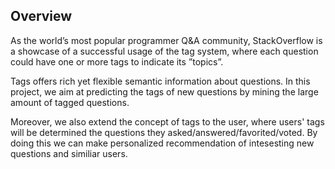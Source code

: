 ## Overview ##

As the world’s most popular programmer Q&amp;A community, StackOverflow is a showcase of a
successful usage of the tag system, where each question could have one or more tags to indicate
its ”topics”. 

Tags offers rich yet flexible semantic information about questions. In this project, we
aim at predicting the tags of new questions by mining the large amount of tagged questions.

Moreover, we also extend the concept of tags to the user, where users' tags will be determined the
questions they asked/answered/favorited/voted. By doing this we can make personalized recommendation 
of intesesting new questions and similiar users.

